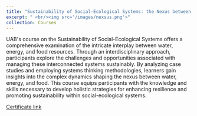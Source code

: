 ```yaml
---
title: "Sustainability of Social-Ecological Systems: the Nexus between Water, Energy and Food"
excerpt: " <br/><img src='/images/nexsus.png'>"
collection: Courses
---
```



 UAB's course on the Sustainability of Social-Ecological Systems offers a comprehensive examination of the intricate interplay between water, energy, and food resources. Through an interdisciplinary approach, participants explore the challenges and opportunities associated with managing these interconnected systems sustainably. By analyzing case studies and employing systems thinking methodologies, learners gain insights into the complex dynamics shaping the nexus between water, energy, and food. This course equips participants with the knowledge and skills necessary to develop holistic strategies for enhancing resilience and promoting sustainability within social-ecological systems.
 
 
 <a href="https://coursera.org/share/c6abe0682b3e0a846a04e5f2a55384b6">Certificate link</a>


